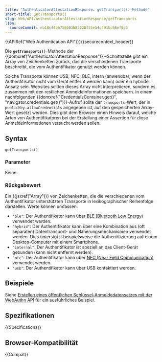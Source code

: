 ```yaml
---
title: "AuthenticatorAttestationResponse: getTransports()-Methode"
short-title: getTransports()
slug: Web/API/AuthenticatorAttestationResponse/getTransports
l10n:
  sourceCommit: eb18c44b6758003b85228455e54c491bc98ef0c3
---
```


{{APIRef("Web Authentication API")}}{{securecontext_header}}

Die **`getTransports()`**-Methode der {{domxref("AuthenticatorAttestationResponse")}}-Schnittstelle gibt ein Array von Zeichenketten zurück, das die verschiedenen Transporte beschreibt, die vom Authentifikator genutzt werden können.

Solche Transporte können USB, NFC, BLE, intern (anwendbar, wenn der Authentifikator nicht vom Gerät entfernt werden kann) oder ein hybrider Ansatz sein. Websites sollten dieses Array nicht interpretieren, sondern es zusammen mit den restlichen Anmeldeinformationen speichern. In einem nachfolgenden {{domxref("CredentialsContainer.get()", "navigator.credentials.get()")}}-Aufruf sollte der `transports`-Wert, der in `publicKey.allowCredentials` angegeben ist, auf den gespeicherten Array-Wert gesetzt werden. Dies gibt dem Browser einen Hinweis darauf, welche Arten von Authentifikatoren bei der Erstellung einer Assertion für diese Anmeldeinformationen versucht werden sollen.

## Syntax

```js-nolint
getTransports()
```

### Parameter

Keine.

### Rückgabewert

Ein {{jsxref("Array")}} von Zeichenketten, die die verschiedenen vom Authentifikator unterstützten Transporte in lexikographischer Reihenfolge darstellen. Werte können umfassen:

- `"ble"`: Der Authentifikator kann über [BLE (Bluetooth Low Energy)](https://en.wikipedia.org/wiki/Bluetooth_Low_Energy) verwendet werden.
- `"hybrid"`: Der Authentifikator kann über eine Kombination aus (oft separaten) Datentransport- und Näherungsmechanismen verwendet werden. Dies unterstützt beispielsweise die Authentifizierung auf einem Desktop-Computer mit einem Smartphone.
- `"internal"`: Der Authentifikator ist speziell an das Client-Gerät gebunden (kann nicht entfernt werden).
- `"nfc"`: Der Authentifikator kann über [NFC (Near Field Communication)](https://en.wikipedia.org/wiki/Near-field_communication) verwendet werden.
- `"usb"`: Der Authentifikator kann über USB kontaktiert werden.

## Beispiele

Siehe [Erstellen eines öffentlichen Schlüssel-Anmeldedatensatzes mit der WebAuthn API](/de/docs/Web/API/CredentialsContainer/create#creating_a_public_key_credential_using_the_webauthn_api) für ein ausführliches Beispiel.

## Spezifikationen

{{Specifications}}

## Browser-Kompatibilität

{{Compat}}
